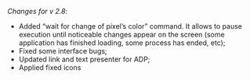 _Changes for v 2.8_:
- Added “wait for change of pixel’s color” command. It allows to pause execution until noticeable changes appear on the screen (some application has finished loading, some process has ended, etc);
- Fixed some interface bugs;
- Updated link and text presenter for ADP;
- Applied fixed icons
